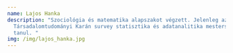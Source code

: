 ```yaml
---
name: Lajos Hanka
description: "Szociológia és matematika alapszakot végzett. Jelenleg az ELTE
  Társadalomtudományi Karán survey statisztika és adatanalitika mesterszakon
  tanul. "
img: /img/lajos_hanka.jpg
---
```

